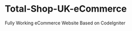 Total-Shop-UK-eCommerce
=======================

Fully Working eCommerce Website Based on CodeIgniter
